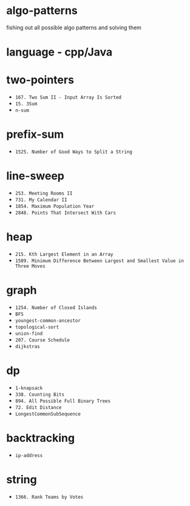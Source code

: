 # algo-patterns
fishing out all possible algo patterns and solving them

# language - cpp/Java

# two-pointers
- `167. Two Sum II - Input Array Is Sorted`
- `15. 3Sum`
- `n-sum`

# prefix-sum
- `1525. Number of Good Ways to Split a String`

# line-sweep
- `253. Meeting Rooms II `
- `731. My Calendar II`
- `1854. Maximum Population Year`
- `2848. Points That Intersect With Cars`

# heap
- `215. Kth Largest Element in an Array`
- `1509. Minimum Difference Between Largest and Smallest Value in Three Moves`

# graph
- `1254. Number of Closed Islands`
- `BFS`
- `youngest-common-ancestor`
- `topological-sort`
- `union-find`
- `207. Course Schedule`
- `dijkstras`

# dp
- `1-knapsack`
- `338. Counting Bits`
- `894. All Possible Full Binary Trees`
- `72. Edit Distance`
- `LongestCommonSubSequence`

# backtracking
- `ip-address`

# string
- `1366. Rank Teams by Votes`